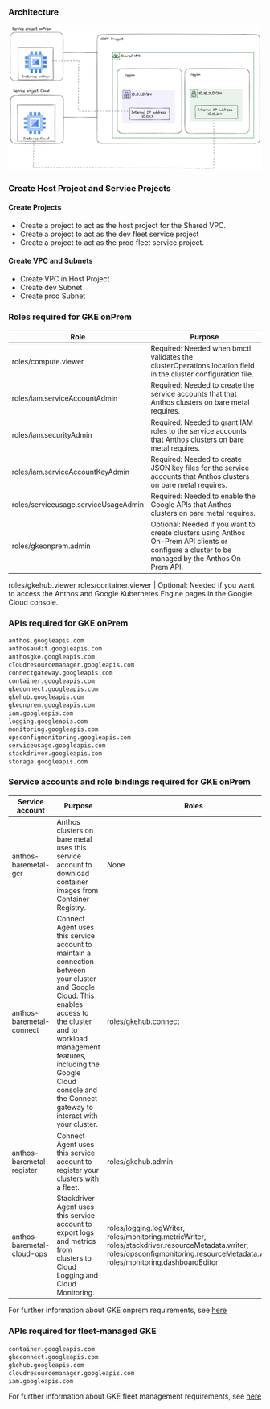 ### Architecture

![shared vpc](../images/nih-shared-vpc.png)

### Create Host Project and Service Projects

#### Create Projects
- Create a project to act as the host project for the Shared VPC.
- Create a project to act as the dev fleet service project
- Create a project to act as the prod fleet service project.

#### Create VPC and Subnets
- Create VPC in Host Project
- Create dev Subnet
- Create prod Subnet

### Roles required for GKE onPrem

Role | Purpose
--- | ---
roles/compute.viewer | Required: Needed when bmctl validates the clusterOperations.location field in the cluster configuration file.
roles/iam.serviceAccountAdmin | Required: Needed to create the service accounts that that Anthos clusters on bare metal requires.
roles/iam.securityAdmin | Required: Needed to grant IAM roles to the service accounts that Anthos clusters on bare metal requires.
roles/iam.serviceAccountKeyAdmin | Required: Needed to create JSON key files for the service accounts that Anthos clusters on bare metal requires.
roles/serviceusage.serviceUsageAdmin | Required: Needed to enable the Google APIs that Anthos clusters on bare metal requires.
roles/gkeonprem.admin | Optional: Needed if you want to create clusters using Anthos On-Prem API clients or configure a cluster to be managed by the Anthos On-Prem API.
roles/gkehub.viewer
roles/container.viewer | Optional: Needed if you want to access the Anthos and Google Kubernetes Engine pages in the Google Cloud console.

### APIs required for GKE onPrem

```
anthos.googleapis.com
anthosaudit.googleapis.com
anthosgke.googleapis.com
cloudresourcemanager.googleapis.com
connectgateway.googleapis.com
container.googleapis.com
gkeconnect.googleapis.com
gkehub.googleapis.com
gkeonprem.googleapis.com
iam.googleapis.com
logging.googleapis.com
monitoring.googleapis.com
opsconfigmonitoring.googleapis.com
serviceusage.googleapis.com
stackdriver.googleapis.com
storage.googleapis.com
```

### Service accounts and role bindings required for GKE onPrem

Service account | Purpose | Roles
--- | --- | ---
anthos-baremetal-gcr | Anthos clusters on bare metal uses this service account to download container images from Container Registry. | None
anthos-baremetal-connect | Connect Agent uses this service account to maintain a connection between your cluster and Google Cloud. This enables access to the cluster and to workload management features, including the Google Cloud console and the Connect gateway to interact with your cluster. | roles/gkehub.connect
anthos-baremetal-register | Connect Agent uses this service account to register your clusters with a fleet. | roles/gkehub.admin
anthos-baremetal-cloud-ops | Stackdriver Agent uses this service account to export logs and metrics from clusters to Cloud Logging and Cloud Monitoring. | roles/logging.logWriter, roles/monitoring.metricWriter, roles/stackdriver.resourceMetadata.writer, roles/opsconfigmonitoring.resourceMetadata.writer, roles/monitoring.dashboardEditor

For further information about GKE onprem requirements, see [here](https://cloud.google.com/anthos/clusters/docs/bare-metal/latest/installing/configure-sa)

### APIs required for fleet-managed GKE

```
container.googleapis.com
gkeconnect.googleapis.com
gkehub.googleapis.com
cloudresourcemanager.googleapis.com
iam.googleapis.com
```

For further information about GKE fleet management requirements, see [here](https://cloud.google.com/anthos/fleet-management/docs/before-you-begin)